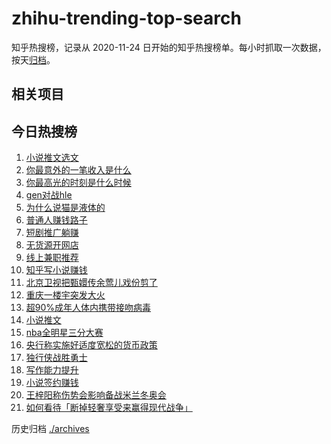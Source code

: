 # zhihu-trending-top-search

知乎热搜榜，记录从 2020-11-24
日开始的知乎热搜榜单。每小时抓取一次数据，按天[归档](./archives)。

## 相关项目

## 今日热搜榜

<!-- BEGIN -->
<!-- 最后更新时间 Mon Feb 17 2025 18:11:46 GMT+0800 (China Standard Time) -->

1. [小说推文选文](https://www.zhihu.com/search?q=小说推文选文)
1. [你最意外的一笔收入是什么](https://www.zhihu.com/search?q=你最意外的一笔收入是什么)
1. [你最高光的时刻是什么时候](https://www.zhihu.com/search?q=你最高光的时刻是什么时候)
1. [gen对战hle](https://www.zhihu.com/search?q=gen对战hle)
1. [为什么说猫是液体的](https://www.zhihu.com/search?q=为什么说猫是液体的)
1. [普通人赚钱路子](https://www.zhihu.com/search?q=普通人赚钱路子)
1. [短剧推广躺赚](https://www.zhihu.com/search?q=短剧推广躺赚)
1. [无货源开网店](https://www.zhihu.com/search?q=无货源开网店)
1. [线上兼职推荐](https://www.zhihu.com/search?q=线上兼职推荐)
1. [知乎写小说赚钱](https://www.zhihu.com/search?q=知乎写小说赚钱)
1. [北京卫视把甄嬛传余莺儿戏份剪了](https://www.zhihu.com/search?q=北京卫视把甄嬛传余莺儿戏份剪了)
1. [重庆一楼宇突发大火](https://www.zhihu.com/search?q=重庆一楼宇突发大火)
1. [超90%成年人体内携带接吻病毒](https://www.zhihu.com/search?q=超90%成年人体内携带接吻病毒)
1. [小说推文](https://www.zhihu.com/search?q=小说推文)
1. [nba全明星三分大赛](https://www.zhihu.com/search?q=nba全明星三分大赛)
1. [央行称实施好适度宽松的货币政策](https://www.zhihu.com/search?q=央行称实施好适度宽松的货币政策)
1. [独行侠战胜勇士](https://www.zhihu.com/search?q=独行侠战胜勇士)
1. [写作能力提升](https://www.zhihu.com/search?q=写作能力提升)
1. [小说签约赚钱](https://www.zhihu.com/search?q=小说签约赚钱)
1. [王梓阳称伤势会影响备战米兰冬奥会](https://www.zhihu.com/search?q=王梓阳称伤势会影响备战米兰冬奥会)
1. [如何看待「断掉轻奢享受来赢得现代战争」](https://www.zhihu.com/search?q=如何看待「断掉轻奢享受来赢得现代战争」)

<!-- END -->

历史归档 [./archives](./archives)
